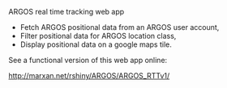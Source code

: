 ARGOS real time tracking web app

- Fetch ARGOS positional data from an ARGOS user account,
- Filter positional data for ARGOS location class,
- Display positional data on a google maps tile.

See a functional version of this web app online:

http://marxan.net/rshiny/ARGOS/ARGOS_RTTv1/
